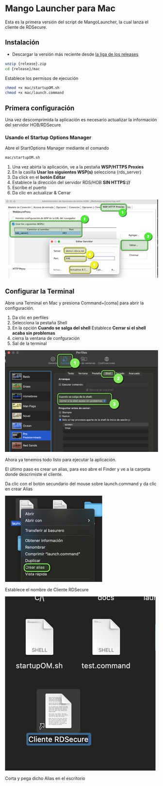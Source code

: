 # Mango Launcher para Mac

Esta es la primera versión del script de MangoLauncher, la cual lanza el cliente de RDSecure.

## Instalación

- Descargar la versión más reciente desde [la liga de los releases](https://github.com/RDSecureSuit/mangoLauncher/releases)

```bash
unzip {release}.zip
cd {release}/mac
```

Establece los permisos de ejecución

```bash
chmod +x mac/startupOM.sh
chmod +x mac/launch.command
```

## Primera configuración

Una vez descomprimida la aplicación es necesario actualizar la información del servidor HOB/RDSecure

### Usando el Startup Options Manager

Abre el StartOptions Manager mediante el comando

```bash
mac/startupOM.sh
```

1. Una vez abirta la aplicación, ve a la pestaña **WSP/HTTPS Proxies**
2. En la casilla **Usar los siguientes WSP(s)** selecciona {rds_server}
3. Da click en el **botón Editar**
4. Establece la dirección del servidor RDS/HOB **SIN HTTPS://**
5. Escribe el puerto
6. Da clic en actualizar & Cerrar

![Proceso](docs/images/01.png)

## Configurar la Terminal

Abre una Terminal en Mac y presiona Command+[coma] para abrir la configuración.

1. Da clic en perfiles
2. Selecciona la pestaña Shell
3. En la opción **Cuando se salga del shell** Establece **Cerrar si el shell acaba sin problemas**
4. cierra la ventana de confguración
5. Sal de la terminal

![Proceso](docs/images/02.png)

Ahora ya tenemos todo listo para ejecutar la aplicación.

El último paso es crear un alias, para eso abre el Finder y ve a la carpeta donde descrimiste el cliente.

Da clic con el botón secundario del mouse sobre launch.command y da clic en crear Alias

![Proceso](docs/images/03.png)

Establece el nombre de Cliente RDSecure

![Proceso](docs/images/04.png)

Corta y pega dicho Alias en el escritorio
